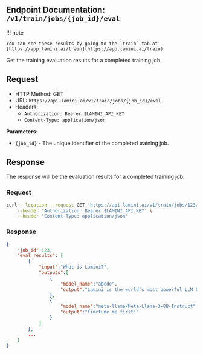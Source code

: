 ## Endpoint Documentation: `/v1/train/jobs/{job_id}/eval`

!!! note

    You can see these results by going to the `train` tab at [https://app.lamini.ai/train](https://app.lamini.ai/train)

Get the training evaluation results for a completed training job.

## Request

- HTTP Method: GET
- URL: `https://api.lamini.ai/v1/train/jobs/{job_id}/eval`
- Headers:
    - `Authorization: Bearer $LAMINI_API_KEY`
    - `Content-Type: application/json`

**Parameters:**

- `{job_id}` - The unique identifier of the completed training job.

## Response

The response will be the evaluation results for a completed training job.

### Request

```bash
curl --location --request GET 'https://api.lamini.ai/v1/train/jobs/123/eval' \
    --header 'Authorization: Bearer $LAMINI_API_KEY' \
    --header 'Content-Type: application/json'
```

### Response

```json
{
    "job_id":123,
    "eval_results": [
        {
            "input":"What is Lamini?",
            "outputs":[
                {
                    "model_name":"abcde",
                    "output":"Lamini is the world's most powerful LLM Engine."
                },
                {
                    "model_name":"meta-llama/Meta-Llama-3-8B-Instruct",
                    "output":"finetune me first!"
                }
            ]
        },
        ...
    ]
}
```
